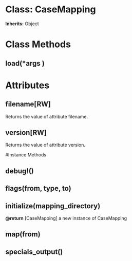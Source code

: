 # Class: CaseMapping
**Inherits:** Object
    



# Class Methods
## load(*args ) [](#method-c-load)
# Attributes
## filename[RW] [](#attribute-i-filename)
Returns the value of attribute filename.

## version[RW] [](#attribute-i-version)
Returns the value of attribute version.


#Instance Methods
## debug!() [](#method-i-debug!)

## flags(from, type, to) [](#method-i-flags)

## initialize(mapping_directory) [](#method-i-initialize)

**@return** [CaseMapping] a new instance of CaseMapping

## map(from) [](#method-i-map)

## specials_output() [](#method-i-specials_output)

